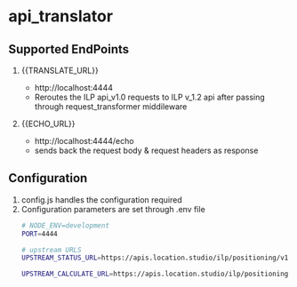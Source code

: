 # api_translator

## Supported EndPoints
1. {{TRANSLATE_URL}}
    - http://localhost:4444
    - Reroutes the ILP api_v1.0 requests to ILP v_1.2 api after passing through request_transformer middileware

1. {{ECHO_URL}} 
    - http://localhost:4444/echo
    - sends back the request body & request headers as response


## Configuration
1. config.js handles the configuration required
1. Configuration parameters are set through .env file
    ~~~sh 
    # NODE_ENV=development
    PORT=4444 

    # upstream URLS 
    UPSTREAM_STATUS_URL=https://apis.location.studio/ilp/positioning/v1.2/status
    
    UPSTREAM_CALCULATE_URL=https://apis.location.studio/ilp/positioning/v1.2/calculate
    ~~~
